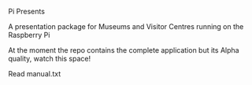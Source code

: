 Pi Presents

A presentation package for Museums and Visitor Centres running on the Raspberry Pi

At the moment the repo contains the complete application but its Alpha quality, watch this space!

Read manual.txt